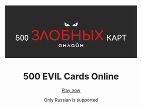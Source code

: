 <p align="center">
  <img src="./apps/client/public/og-preview.svg" width="422" alt="Cat Eyes" />
</p>

<h1 align="center">
  500 EVIL Cards Online
</h1>

<p align="center">
  <a rel="noopener noreferrer" target="_blank" href="#">Play now</a>
</p>

<p align="center">
  Only Russian is supported
</p>
